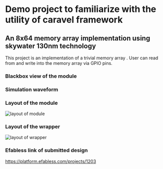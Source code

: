 # Demo project to familiarize with the utility of caravel framework
## An 8x64 memory array implementation using skywater 130nm technology

This project is  an implementation of a trivial  memory array . User can read from and write into the memory array via GPIO pins.


### Blackbox view of the module










### Simulation waveform






### Layout of the module
![layout of module](https://user-images.githubusercontent.com/96823533/180160315-586280aa-4d0c-4268-942c-4cc1dac7d414.jpeg)



 

### Layout of the wrapper
![layout of wrapper](https://user-images.githubusercontent.com/96823533/180160327-13afd87c-ca46-41ac-83e9-c24f9e509a4c.jpeg)







### Efabless link of submitted design

 
 
 https://platform.efabless.com/projects/1203

